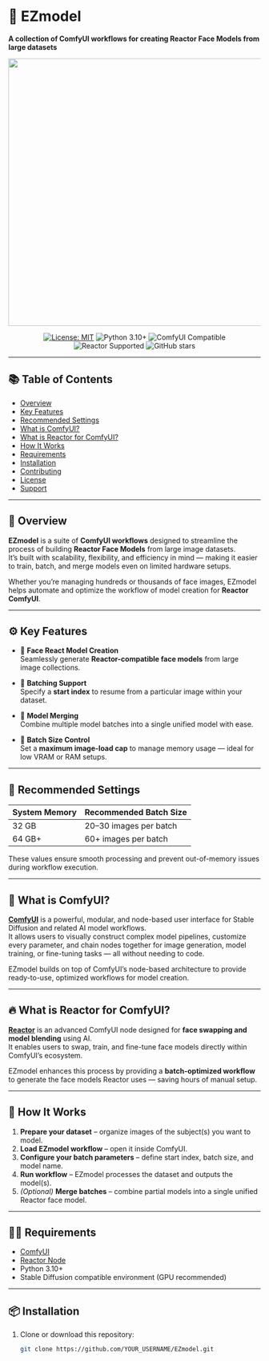 # 🚀 EZmodel  
**A collection of ComfyUI workflows for creating Reactor Face Models from large datasets**

<p align="center">
  <img width="1205" height="533" alt="comfyui-ezmodel" src="https://github.com/user-attachments/assets/d0df01a1-9a12-45a2-9eb0-cf1567fbaaf1" />
</p>

<p align="center">
  <a href="https://opensource.org/licenses/MIT"><img src="https://img.shields.io/badge/License-MIT-green.svg" alt="License: MIT"></a>
  <img src="https://img.shields.io/badge/Python-3.10+-blue.svg" alt="Python 3.10+">
  <img src="https://img.shields.io/badge/ComfyUI-Compatible-orange.svg" alt="ComfyUI Compatible">
  <img src="https://img.shields.io/badge/Reactor-Supported-purple.svg" alt="Reactor Supported">
  <img src="https://img.shields.io/github/stars/YOUR_USERNAME/EZmodel?style=social" alt="GitHub stars">
</p>

---

## 📚 Table of Contents
- [Overview](#-overview)
- [Key Features](#-key-features)
- [Recommended Settings](#-recommended-settings)
- [What is ComfyUI?](#-what-is-comfyui)
- [What is Reactor for ComfyUI?](#-what-is-reactor-for-comfyui)
- [How It Works](#-how-it-works)
- [Requirements](#-requirements)
- [Installation](#-installation)
- [Contributing](#-contributing)
- [License](#-license)
- [Support](#-support)

---

## 🧩 Overview

**EZmodel** is a suite of **ComfyUI workflows** designed to streamline the process of building **Reactor Face Models** from large image datasets.  
It’s built with scalability, flexibility, and efficiency in mind — making it easier to train, batch, and merge models even on limited hardware setups.

Whether you’re managing hundreds or thousands of face images, EZmodel helps automate and optimize the workflow of model creation for **Reactor ComfyUI**.

---

## ⚙️ Key Features

- 🧠 **Face React Model Creation**  
  Seamlessly generate **Reactor-compatible face models** from large image collections.

- 🔢 **Batching Support**  
  Specify a **start index** to resume from a particular image within your dataset.

- 🔄 **Model Merging**  
  Combine multiple model batches into a single unified model with ease.

- 🧮 **Batch Size Control**  
  Set a **maximum image-load cap** to manage memory usage — ideal for low VRAM or RAM setups.

---

## 🧠 Recommended Settings

| System Memory | Recommended Batch Size |
|----------------|------------------------|
| 32 GB          | 20–30 images per batch |
| 64 GB+         | 60+ images per batch   |

These values ensure smooth processing and prevent out-of-memory issues during workflow execution.

---

## 🧰 What is ComfyUI?

**[ComfyUI](https://github.com/comfyanonymous/ComfyUI)** is a powerful, modular, and node-based user interface for Stable Diffusion and related AI model workflows.  
It allows users to visually construct complex model pipelines, customize every parameter, and chain nodes together for image generation, model training, or fine-tuning tasks — all without needing to code.

EZmodel builds on top of ComfyUI’s node-based architecture to provide ready-to-use, optimized workflows for model creation.

---

## 🔥 What is Reactor for ComfyUI?

**[Reactor](https://github.com/Gourieff/comfyui-reactor-node)** is an advanced ComfyUI node designed for **face swapping and model blending** using AI.  
It enables users to swap, train, and fine-tune face models directly within ComfyUI’s ecosystem.  

EZmodel enhances this process by providing a **batch-optimized workflow** to generate the face models Reactor uses — saving hours of manual setup.

---

## 🧭 How It Works

1. **Prepare your dataset** – organize images of the subject(s) you want to model.  
2. **Load EZmodel workflow** – open it inside ComfyUI.  
3. **Configure your batch parameters** – define start index, batch size, and model name.  
4. **Run workflow** – EZmodel processes the dataset and outputs the model(s).  
5. *(Optional)* **Merge batches** – combine partial models into a single unified Reactor face model.

---

## 🧑‍💻 Requirements

- [ComfyUI](https://github.com/comfyanonymous/ComfyUI)
- [Reactor Node](https://github.com/Gourieff/comfyui-reactor-node)
- Python 3.10+
- Stable Diffusion compatible environment (GPU recommended)

---

## 📦 Installation

1. Clone or download this repository:
   ```bash
   git clone https://github.com/YOUR_USERNAME/EZmodel.git
